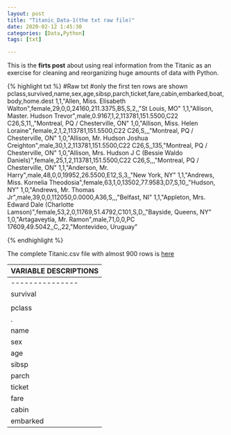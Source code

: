 ```yaml
---
layout: post
title: "Titanic_Data-1(the txt raw file)"
date: 2020-02-12 1:45:30
categories: [Data,Python]
tags: [txt]

---
```


This is the **firts post** about using real information from the Titanic as an exercise for cleaning and reorganizing huge amounts of data with Python.

{% highlight txt %}
#Raw txt 
#only the first ten rows are shown
pclass,survived,name,sex,age,sibsp,parch,ticket,fare,cabin,embarked,boat,body,home.dest
1,1,"Allen, Miss. Elisabeth Walton",female,29,0,0,24160,211.3375,B5,S,2,,"St Louis, MO"
1,1,"Allison, Master. Hudson Trevor",male,0.9167,1,2,113781,151.5500,C22 C26,S,11,,"Montreal, PQ / Chesterville, ON"
1,0,"Allison, Miss. Helen Loraine",female,2,1,2,113781,151.5500,C22 C26,S,,,"Montreal, PQ / Chesterville, ON"
1,0,"Allison, Mr. Hudson Joshua Creighton",male,30,1,2,113781,151.5500,C22 C26,S,,135,"Montreal, PQ / Chesterville, ON"
1,0,"Allison, Mrs. Hudson J C (Bessie Waldo Daniels)",female,25,1,2,113781,151.5500,C22 C26,S,,,"Montreal, PQ / Chesterville, ON"
1,1,"Anderson, Mr. Harry",male,48,0,0,19952,26.5500,E12,S,3,,"New York, NY"
1,1,"Andrews, Miss. Kornelia Theodosia",female,63,1,0,13502,77.9583,D7,S,10,,"Hudson, NY"
1,0,"Andrews, Mr. Thomas Jr",male,39,0,0,112050,0.0000,A36,S,,,"Belfast, NI"
1,1,"Appleton, Mrs. Edward Dale (Charlotte Lamson)",female,53,2,0,11769,51.4792,C101,S,D,,"Bayside, Queens, NY"
1,0,"Artagaveytia, Mr. Ramon",male,71,0,0,PC 17609,49.5042,,C,,22,"Montevideo, Uruguay"

{% endhighlight %}

The complete Titanic.csv file with almost 900 rows is [here](https://github.com/Milko-R/Titanic-Data/blob/master/titanic_raw.txt)

|        VARIABLE DESCRIPTIONS                     |   	
|--------------------------------------------------|
| ---------------|:-------------------------------:|	
| survival       |Survival                         |
|                | (0 = No; 1 = Yes)               |     	
| pclass         |Passenger Class                  |
|.               |(1 = 1st; 2 = 2nd; 3 = 3rd)      |                  
| name           |Name                             |   	
| sex            |Sex                              |   	
| age            |Age                              |   	
| sibsp          |Number of Siblings/Spouses Aboard|   	
| parch          |Number of Parents/Children Aboard|   	
| ticket         |Ticket Number                    |   	
| fare           |Passenger Fare                   |   	
| cabin          |Cabin                            |   	
| embarked       |Port of Embarkation              | 
